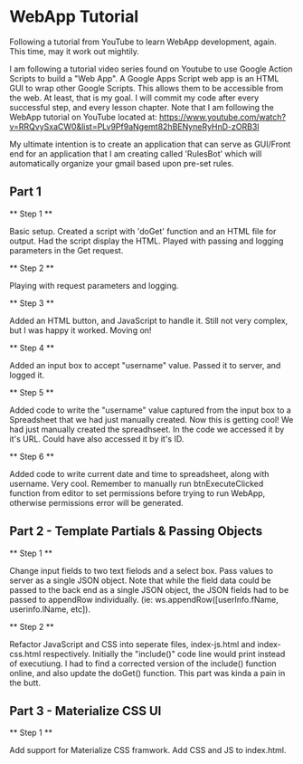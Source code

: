 # WebApp Tutorial

Following a tutorial from YouTube to learn WebApp development, again. This time, may it work out mightily.

I am following a tutorial video series found on Youtube to use Google Action Scripts to build a "Web App". A Google Apps Script web app is an HTML GUI to wrap other Google Scripts. This allows them to be accessible from the web. At least, that is my goal. 
I will commit my code after every successful step, and every lesson chapter. Note that I am following the WebApp tutorial on YouTube located at: https://www.youtube.com/watch?v=RRQvySxaCW0&list=PLv9Pf9aNgemt82hBENyneRyHnD-zORB3l

My ultimate intention is to create an application that can serve as GUI/Front end for an application that I am creating called 'RulesBot' which will automatically organize your gmail based upon pre-set rules.

## Part 1

** Step 1 **

Basic setup. Created a script with 'doGet' function and an HTML file for output. Had the script display the HTML. Played with passing and logging parameters in the Get request.

** Step 2 **

Playing with request parameters and logging.

** Step 3 **

Added an HTML button, and JavaScript to handle it. Still not very complex, but I was happy it worked. Moving on!

** Step 4 **

Added an input box to accept "username" value. Passed it to server, and logged it.

** Step 5 **

Added code to write the "username" value captured from the input box to a Spreadsheet that we had just manually created. Now this is getting cool! We had just manually created the spreadhseet. In the code we accessed it by it's URL. Could have also accessed it by it's ID.

** Step 6 **

Added code to write current date and time to spreadsheet, along with username. Very cool. Remember to manually run btnExecuteClicked function from editor to set permissions before trying to run WebApp, otherwise permissions error will be generated.

## Part 2 - Template Partials & Passing Objects

** Step 1 **

Change input fields to two text fielods and a select box. Pass values to server as a single JSON object. Note that while the field data could be passed to the back end as a single JSON object, the JSON fields had to be passed to appendRow individually. (ie: ws.appendRow([userInfo.fName, userinfo.lName, etc]).

** Step 2 **

Refactor JavaScript and CSS into seperate files, index-js.html and index-css.html respectively. Initially the "include()" code line would print instead of executiung. I had to find a corrected version of the include() function online, and also update the doGet() function. This part was kinda a pain in the butt.

## Part 3 - Materialize CSS UI

** Step 1 **

Add support for Materialize CSS framwork. Add CSS and JS to index.html.
